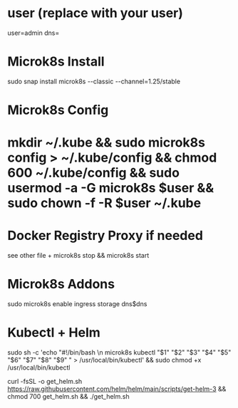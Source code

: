 # user (replace with your user)
user=admin
dns=

# Microk8s Install
sudo snap install microk8s --classic --channel=1.25/stable

# Microk8s Config
# mkdir ~/.kube && sudo microk8s config > ~/.kube/config && chmod 600 ~/.kube/config && sudo usermod -a -G microk8s $user && sudo chown -f -R $user ~/.kube

# Docker Registry Proxy if needed
see other file + microk8s stop && microk8s start

# Microk8s Addons
sudo microk8s enable ingress storage dns$dns

# Kubectl + Helm
sudo sh -c 'echo "#!/bin/bash \n microk8s kubectl "\$1" "\$2" "\$3" "\$4" "\$5" "\$6" "\$7" "\$8" "\$9" " > /usr/local/bin/kubectl' && sudo chmod +x /usr/local/bin/kubectl

curl -fsSL -o get_helm.sh https://raw.githubusercontent.com/helm/helm/main/scripts/get-helm-3 && chmod 700 get_helm.sh && ./get_helm.sh

